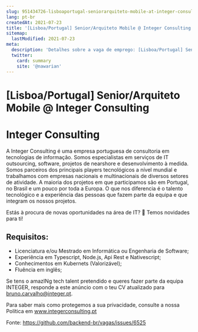 ```yaml
---
slug: 951434726-lisboaportugal-seniorarquiteto-mobile-at-integer-consulting
lang: pt-br
createdAt: 2021-07-23
title: '[Lisboa/Portugal] Senior/Arquiteto Mobile @ Integer Consulting - Vaga de Emprego'
sitemap:
  lastModified: 2021-07-23
meta:
  description: 'Detalhes sobre a vaga de emprego: [Lisboa/Portugal] Senior/Arquiteto Mobile @ Integer Consulting'
  twitter:
    card: summary
    site: '@nawarian'
---
```


# [Lisboa/Portugal] Senior/Arquiteto Mobile @ Integer Consulting


# Integer Consulting
A Integer Consulting é uma empresa portuguesa de consultoria em tecnologias de informação. Somos especialistas em serviços de IT outsourcing, software, projetos de nearshore e desenvolvimento à medida. Somos parceiros dos principais players tecnológicos a nível mundial e trabalhamos com empresas nacionais e multinacionais de diversos setores de atividade. A maioria dos projetos em que participamos são em Portugal, no Brasil e um pouco por toda a Europa. O que nos diferencia é o talento tecnológico e a experiência das pessoas que fazem parte da equipa e que integram os nossos projetos.

Estás à procura de novas oportunidades na área de IT? 👀 Temos novidades para ti!

## Requisitos:

- Licenciatura e/ou Mestrado em Informática ou Engenharia de Software;
- Experiência em Typescript, Node.js, Api Rest e Nativescript;
- Conhecimentos em Kubernets (Valorizável);
- Fluência em inglês;

Se tens o amazINg tech talent pretendido e queres fazer parte da equipa INTEGER, responde a este anúncio com o teu CV atualizado para bruno.carvalho@integer.pt.

Para saber mais como protegemos a sua privacidade, consulte a nossa Política em www.integerconsulting.pt

Fonte: https://github.com/backend-br/vagas/issues/6525